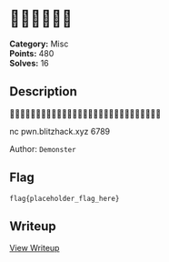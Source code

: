 # 🥶🥵🥶🥵🥶🥵

**Category:** Misc  
**Points:** 480  
**Solves:** 16  

## Description

🧊🧊🧊🧊🧊🧊🧊🧊🧊🧊🧊🧊🧊🧊🧊🔥🔥🔥🔥🔥🔥🔥🔥🔥🔥🔥🔥🔥🔥

nc pwn.blitzhack.xyz 6789

Author: `Demonster`

## Flag

```
flag{placeholder_flag_here}
```

## Writeup

[View Writeup](https://github.com/1nv1sibl3/BlitzCTF-2025/blob/main/writeups/__writeup.md)
